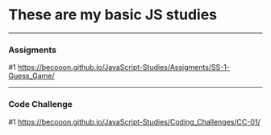 # These are my basic JS studies
------------------------------------------------------------
### Assigments ###
#1  https://becooon.github.io/JavaScript-Studies/Assigments/SS-1-Guess_Game/

------------------------------------------------------------
### Code Challenge ###
#1 https://becooon.github.io/JavaScript-Studies/Coding_Challenges/CC-01/
